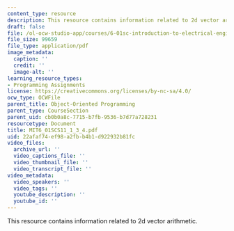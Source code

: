 ```yaml
---
content_type: resource
description: This resource contains information related to 2d vector arithmetic.
draft: false
file: /ol-ocw-studio-app/courses/6-01sc-introduction-to-electrical-engineering-and-computer-science-i-spring-2011/22afaf74ef98a2fbb4b1d922932b81fc_MIT6_01SCS11_1_3_4.pdf
file_size: 99659
file_type: application/pdf
image_metadata:
  caption: ''
  credit: ''
  image-alt: ''
learning_resource_types:
- Programming Assignments
license: https://creativecommons.org/licenses/by-nc-sa/4.0/
ocw_type: OCWFile
parent_title: Object-Oriented Programming
parent_type: CourseSection
parent_uid: cb0b0a8c-7715-b7fb-9536-b7d77a728231
resourcetype: Document
title: MIT6_01SCS11_1_3_4.pdf
uid: 22afaf74-ef98-a2fb-b4b1-d922932b81fc
video_files:
  archive_url: ''
  video_captions_file: ''
  video_thumbnail_file: ''
  video_transcript_file: ''
video_metadata:
  video_speakers: ''
  video_tags: ''
  youtube_description: ''
  youtube_id: ''
---
```

This resource contains information related to 2d vector arithmetic.